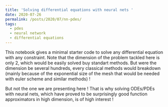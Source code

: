 ```yaml
---
title: 'Solving differential equations with neural nets '
date: 2020-07-26
permalink: /posts/2020/07/nn-pdes/
tags:
  - pdes
  - neural network
  - differential equations
---
```


This notebook gives a minimal starter code to solve any differential equation with any constraint. Note that the dimension of the problem tackled here is only 2, which would be easily solved buy standart methods. But were the dimension be several hundreds, every classical methods would breakdown (mainly because of the exponential size of the mesh that would be needed with euler scheme and similar methods) ! 

But not the one we are presenting here !  That is why solving ODEs/PDEs with neural nets, which have proved to be surprisingly good function approximators in high dimension,  is of high interest !

<script src="https://gist.github.com/enzoMiller/29749111d4535a2f0f6e839bbd65869e.js"></script>
